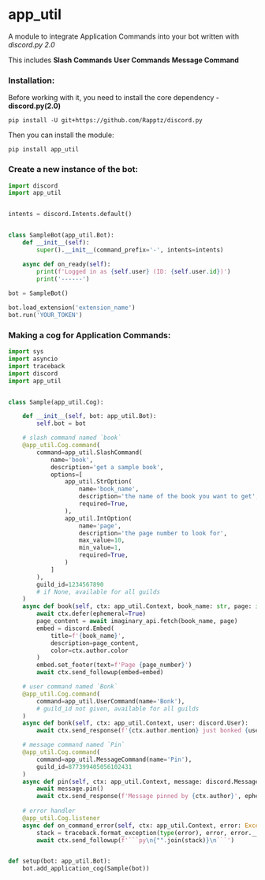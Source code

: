 # app_util 
A module to integrate Application Commands into your bot written with *discord.py 2.0*

This includes **Slash Commands** **User Commands** **Message Command** 

### Installation:
Before working with it, you need to install the core dependency - **discord.py(2.0)**

`pip install -U git+https://github.com/Rapptz/discord.py`

Then you can install the module:

`pip install app_util`

### Create a new instance of the bot:

```python
import discord
import app_util


intents = discord.Intents.default()


class SampleBot(app_util.Bot):
    def __init__(self):
        super().__init__(command_prefix='-', intents=intents)

    async def on_ready(self):
        print(f'Logged in as {self.user} (ID: {self.user.id})')
        print('------')
        
bot = SampleBot()

bot.load_extension('extension_name')
bot.run('YOUR_TOKEN')
```

### Making a cog for Application Commands:

```python
import sys
import asyncio
import traceback
import discord
import app_util


class Sample(app_util.Cog):

    def __init__(self, bot: app_util.Bot):
        self.bot = bot

    # slash command named `book`
    @app_util.Cog.command(
        command=app_util.SlashCommand(
            name='book',
            description='get a sample book',
            options=[
                app_util.StrOption(
                    name='book_name',
                    description='the name of the book you want to get',
                    required=True,
                ),
                app_util.IntOption(
                    name='page',
                    description='the page number to look for',
                    max_value=10,
                    min_value=1,
                    required=True,
                )
            ]
        ),
        guild_id=1234567890
        # if None, available for all guilds
    )
    async def book(self, ctx: app_util.Context, book_name: str, page: int):
        await ctx.defer(ephemeral=True)
        page_content = await imaginary_api.fetch(book_name, page)
        embed = discord.Embed(
            title=f'{book_name}', 
            description=page_content, 
            color=ctx.author.color
        )
        embed.set_footer(text=f'Page {page_number}')
        await ctx.send_followup(embed=embed)

    # user command named `Bonk`
    @app_util.Cog.command(
        command=app_util.UserCommand(name='Bonk'),
        # guild_id not given, available for all guilds
    )
    async def bonk(self, ctx: app_util.Context, user: discord.User):
        await ctx.send_response(f'{ctx.author.mention} just bonked {user.mention}!')

    # message command named `Pin`
    @app_util.Cog.command(
        command=app_util.MessageCommand(name='Pin'),
        guild_id=877399405056102431
    )
    async def pin(self, ctx: app_util.Context, message: discord.Message):
        await message.pin()
        await ctx.send_response(f'Message pinned by {ctx.author}', ephemeral=True)
        
    # error handler
    @app_util.Cog.listener
    async def on_command_error(self, ctx: app_util.Context, error: Exception):
        stack = traceback.format_exception(type(error), error, error.__traceback__)
        await ctx.send_followup(f'```py\n{"".join(stack)}\n```')


def setup(bot: app_util.Bot):
    bot.add_application_cog(Sample(bot))
```